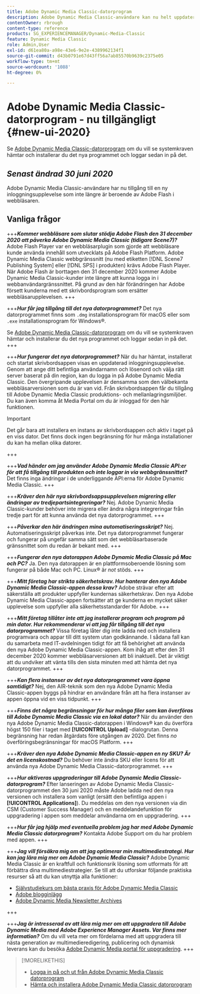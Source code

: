 ```yaml
---
title: Adobe Dynamic Media Classic-datorprogram
description: Adobe Dynamic Media Classic-användare kan nu helt uppdatera användargränssnittet. Upplevelsen levererar en uppdaterad inloggning med länkar till värdefulla resurser, och den här uppdateringen är inte längre beroende av Adobe Flash i webbläsaren.
contentOwner: rbrough
content-type: reference
products: SG_EXPERIENCEMANAGER/Dynamic-Media-Classic
feature: Dynamic Media Classic
role: Admin,User
exl-id: d61ea80a-a98e-43e6-9e2e-4389962134f1
source-git-commit: d43b0791e67d43ff56a7ab85570b9639c2375e05
workflow-type: tm+mt
source-wordcount: '1088'
ht-degree: 0%

---
```


# Adobe Dynamic Media Classic-datorprogram - nu tillgängligt {#new-ui-2020}

Se [Adobe Dynamic Media Classic-datorprogram](/help/dynamic-media-classic-desktop-app.md) om du vill se systemkraven hämtar och installerar du det nya programmet och loggar sedan in på det.

## _Senast ändrad 30 juni 2020_

Adobe Dynamic Media Classic-användare har nu tillgång till en ny inloggningsupplevelse som inte längre är beroende av Adobe Flash i webbläsaren.

## Vanliga frågor

+++**_Kommer webbläsare som slutar stödja Adobe Flash den 31 december 2020 att påverka Adobe Dynamic Media Classic (tidigare Scene7)?_**
Adobe Flash Player var en webbläsarplugin som gjorde att webbläsare kunde använda innehåll som utvecklats på Adobe Flash Platform. Adobe Dynamic Media Classic webbgränssnitt (nu med etiketten [!DNL Scene7 Publishing System] eller [!DNL SPS] i produkten) krävs Adobe Flash Player. När Adobe Flash är borttagen den 31 december 2020 kommer Adobe Dynamic Media Classic-kunder inte längre att kunna logga in i webbanvändargränssnittet. På grund av den här förändringen har Adobe försett kunderna med ett skrivbordsprogram som ersätter webbläsarupplevelsen.
+++

+++**_Hur får jag tillgång till det nya datorprogrammet?_**
Det nya datorprogrammet finns som `.dmg` installationsprogram för macOS eller som `.exe` installationsprogram för Windows®.

Se [Adobe Dynamic Media Classic-datorprogram](/help/dynamic-media-classic-desktop-app.md) om du vill se systemkraven hämtar och installerar du det nya programmet och loggar sedan in på det.
+++

<!-- NEWSLETTER IS DEAD The download links are also available by way of the [Adobe Dynamic Media Classic newsletter subscription page.](https://www.adobe.com/subscription/dynamic-media-newsletter.html) -->

+++**_Hur fungerar det nya datorprogrammet?_**
När du har hämtat, installerat och startat skrivbordsappen visas en uppdaterad inloggningsupplevelse. Genom att ange ditt befintliga användarnamn och lösenord och välja rätt server baserat på din region, kan du logga in på Adobe Dynamic Media Classic. Den övergripande upplevelsen är densamma som den välbekanta webbläsarversionen som du är van vid. Från skrivbordsappen får du tillgång till Adobe Dynamic Media Classic produktions- och mellanlagringsmiljöer. Du kan även komma åt Media Portal om du är inloggad för den här funktionen.

>[!IMPORTANT]
>
>Det går bara att installera en instans av skrivbordsappen *och* aktiv i taget på en viss dator. Det finns dock ingen begränsning för hur många installationer du kan ha mellan olika datorer.

+++

+++**_Vad händer om jag använder Adobe Dynamic Media Classic API:er för att få tillgång till produkten och inte loggar in via webbgränssnittet?_**
Det finns inga ändringar i de underliggande API:erna för Adobe Dynamic Media Classic.
+++

+++**_Kräver den här nya skrivbordsappsupplevelsen migrering eller ändringar av tredjepartsintegreringar?_**
Nej. Adobe Dynamic Media Classic-kunder behöver inte migrera eller ändra några integreringar från tredje part för att kunna använda det nya datorprogrammet.
+++

+++**_Påverkar den här ändringen mina automatiseringsskript?_**
Nej. Automatiseringsskript påverkas inte. Det nya datorprogrammet fungerar och fungerar på ungefär samma sätt som det webbläsarbaserade gränssnittet som du redan är bekant med.
+++

+++**_Fungerar den nya datorappen Adobe Dynamic Media Classic på Mac och PC?_**
Ja. Den nya datorappen är en plattformsoberoende lösning som fungerar på både Mac och PC. Linux® är *not* stöds.
+++

+++**_Mitt företag har strikta säkerhetskrav. Hur hanterar den nya Adobe Dynamic Media Classic-appen dessa krav?_**
Adobe strävar efter att säkerställa att produkter uppfyller kundernas säkerhetskrav. Den nya Adobe Dynamic Media Classic-appen fortsätter att ge kunderna en mycket säker upplevelse som uppfyller alla säkerhetsstandarder för Adobe.
+++

+++**_Mitt företag tillåter inte att jag installerar program och program på min dator. Hur rekommenderar vi att jag får tillgång till det nya datorprogrammet?_**
Vissa företag låter dig inte ladda ned och installera programvara och appar till ditt system utan godkännande. I sådana fall kan du samarbeta med IT-avdelningen tidigt för att få behörighet att använda den nya Adobe Dynamic Media Classic-appen. Kom ihåg att efter den 31 december 2020 kommer webbläsarversionen att bli inaktuell. Det är viktigt att du undviker att vänta tills den sista minuten med att hämta det nya datorprogrammet.
+++

+++**_Kan flera instanser av det nya datorprogrammet vara öppna samtidigt?_**
Nej, den AIR-teknik som den nya Adobe Dynamic Media Classic-appen byggs på hindrar en användare från att ha flera instanser av appen öppna vid en viss tidpunkt.
+++

+++**_Finns det några begränsningar för hur många filer som kan överföras till Adobe Dynamic Media Classic via en lokal dator?_**
När du använder den nya Adobe Dynamic Media Classic-datorappen i Windows® kan du överföra högst 150 filer i taget med **[!UICONTROL Upload]** -dialogrutan. Denna begränsning har redan åtgärdats före utgången av 2020. Det finns *no* överföringsbegränsningar för macOS Platform.
+++

+++**_Kräver den nya Adobe Dynamic Media Classic-appen en ny SKU? Är det en licenskostnad?_**
Du behöver inte ändra SKU eller licens för att använda nya Adobe Dynamic Media Classic-datorprogrammet.
+++

+++**_Hur aktiveras uppgraderingar till Adobe Dynamic Media Classic-datorprogram?_**
Efter lanseringen av Adobe Dynamic Media Classic-datorprogrammet den 30 juni 2020 måste Adobe ladda ned den nya versionen och installera som vanligt (ersätt den befintliga appen i **[!UICONTROL Applications]**). Du meddelas om den nya versionen via din CSM (Customer Success Manager) och en meddelandefunktion för uppgradering i appen som meddelar användarna om en uppgradering.
+++

+++**_Hur får jag hjälp med eventuella problem jag har med Adobe Dynamic Media Classic datorprogram?_**
Kontakta Adobe Support om du har problem med appen.
+++

+++**_Jag vill försäkra mig om att jag optimerar min multimediestrategi. Hur kan jag lära mig mer om Adobe Dynamic Media Classic?_**
Adobe Dynamic Media Classic är en kraftfull och funktionsrik lösning som utformats för att förbättra dina multimediestrategier. Se till att du utforskar följande praktiska resurser så att du kan utnyttja alla funktioner:

* [Självstudiekurs om bästa praxis för Adobe Dynamic Media Classic](https://experienceleague.adobe.com/docs/experience-manager-learn/dynamic-media-classic-tutorial/overview.html)
* [Adobe blogginlägg](https://blog.adobe.com/)<!-- (https://blog.adobe.com/tag/dynamic-media/) -->
* [Adobe Dynamic Media Newsletter Archives](https://experienceleague.adobe.com/docs/dynamic-media-classic/using/dynamic-media-newsletter.html)

+++

<!-- HIDDEN AUGUST 2, 2021 BECAUSE THE NEWSLETTER WAS DISCONTINUED Plus, [subscribe to the Dynamic Media newsletter](https://www.adobe.com/subscription/dynamic-media-newsletter.html) to stay current on the latest news, information, training opportunities, powerful features available to you such as [Smart Imaging](https://experienceleague.adobe.com/docs/experience-manager-65/assets/dynamic/imaging-faq.html#dynamic), and the complementary audit program. -->

+++**_Jag är intresserad av att lära mig mer om att uppgradera till Adobe Dynamic Media med Adobe Experience Manager Assets. Var finns mer information?_**
Om du vill veta mer om fördelarna med att uppgradera till nästa generation av multimedieredigering, publicering och dynamisk leverans kan du besöka [Adobe Dynamic Media portal för uppgradering](https://exploreadobe.com/dynamic-media-upgrade/).
+++

>[!MORELIKETHIS]
>
>* [Logga in på och ut från Adobe Dynamic Media Classic datorprogram](/help/signing-out.md)
>* [Hämta och installera Adobe Dynamic Media Classic datorprogram](/help/dynamic-media-classic-desktop-app.md)


<!-- SAVE - OLD LINK TO BEST PRACTICES GUIDE IN PDF https://www.adobe.com/content/dam/www/us/en/marketing/experience-manager-assets/dynamic-media/adobe-dynamic-media-classic-best-practices-guide.pdf -->